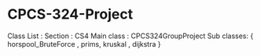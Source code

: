 ﻿# CPCS-324-Project

Class List :
Section : CS4
Main class : CPCS324GroupProject
Sub classes: { horspool_BruteForce , prims, kruskal , dijkstra }
